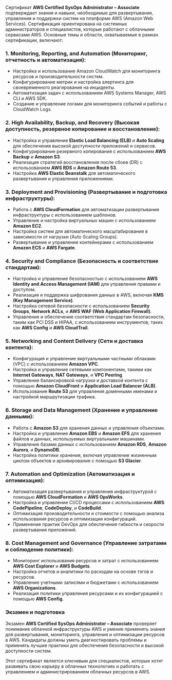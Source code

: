 Сертификат **AWS Certified SysOps Administrator – Associate** подтверждает знания и навыки, необходимые для развертывания, управления и поддержки систем на платформе AWS (Amazon Web Services). Сертификация ориентирована на системных администраторов и специалистов, которые работают с облачными сервисами AWS. Основные темы и области, охватываемые в рамках сертификации, включают:

### 1. **Monitoring, Reporting, and Automation (Мониторинг, отчетность и автоматизация)**:
   - Настройка и использование Amazon CloudWatch для мониторинга ресурсов и производительности систем.
   - Конфигурирование метрик и настройка алертинга для своевременного реагирования на инциденты.
   - Автоматизация задач с использованием AWS Systems Manager, AWS CLI и AWS SDK.
   - Создание и управление логами для мониторинга событий и работы с CloudWatch Logs.

### 2. **High Availability, Backup, and Recovery (Высокая доступность, резервное копирование и восстановление)**:
   - Настройка и управление **Elastic Load Balancing (ELB)** и **Auto Scaling** для обеспечения высокой доступности приложений и сервисов.
   - Конфигурирование резервного копирования с использованием **AWS Backup** и **Amazon S3**.
   - Реализация стратегий восстановления после сбоев (DR) с использованием **AWS RDS** и **Amazon Route 53**.
   - Настройка **AWS Elastic Beanstalk** для автоматического развертывания и управления приложениями.

### 3. **Deployment and Provisioning (Развертывание и подготовка инфраструктуры)**:
   - Работа с **AWS CloudFormation** для автоматизации развертывания инфраструктуры с использованием шаблонов.
   - Управление и настройка виртуальных машин с использованием **Amazon EC2**.
   - Настройка систем для автоматического масштабирования в зависимости от нагрузки (Auto Scaling Groups).
   - Развертывание и управление контейнерами с использованием **Amazon ECS** и **AWS Fargate**.

### 4. **Security and Compliance (Безопасность и соответствие стандартам)**:
   - Настройка и управление безопасностью с использованием **AWS Identity and Access Management (IAM)** для управления правами и доступом.
   - Реализация и поддержка шифрования данных в AWS, включая **KMS (Key Management Service)**.
   - Настройка сетевой безопасности с использованием **Security Groups**, **Network ACLs**, и **AWS WAF (Web Application Firewall)**.
   - Управление и обеспечение соответствия стандартам безопасности, таким как PCI DSS и HIPAA, с использованием инструментов, таких как **AWS Config** и **AWS CloudTrail**.

### 5. **Networking and Content Delivery (Сети и доставка контента)**:
   - Конфигурация и управление виртуальными частными облаками (VPC) с использованием **Amazon VPC**.
   - Настройка и управление сетевыми компонентами, такими как **Internet Gateways**, **NAT Gateways**, и **VPC Peering**.
   - Управление балансировкой нагрузки и доставкой контента с помощью **Amazon CloudFront** и **Application Load Balancer (ALB)**.
   - Использование **Route 53** для управления доменными именами и настройкой маршрутизации трафика.

### 6. **Storage and Data Management (Хранение и управление данными)**:
   - Работа с **Amazon S3** для хранения данных и управления объектами.
   - Настройка и управление **Amazon EBS** и **Amazon EFS** для хранения файлов и данных, используемых виртуальными машинами.
   - Управление базами данных с использованием **Amazon RDS**, **Amazon Aurora**, и **DynamoDB**.
   - Настройка политики хранения, включая управление жизненным циклом объектов и архивирование с помощью **S3 Glacier**.

### 7. **Automation and Optimization (Автоматизация и оптимизация)**:
   - Автоматизация развертывания и управления инфраструктурой с помощью **AWS CloudFormation** и **AWS OpsWorks**.
   - Настройка и управление CI/CD процессами с использованием **AWS CodePipeline**, **CodeDeploy**, и **CodeBuild**.
   - Оптимизация производительности и стоимости с помощью анализа использования ресурсов и оптимизации конфигураций.
   - Применение практик DevOps для обеспечения гибкости и скорости развертывания приложений.

### 8. **Cost Management and Governance (Управление затратами и соблюдение политики)**:
   - Мониторинг использования ресурсов и затрат с использованием **AWS Cost Explorer** и **AWS Budgets**.
   - Настройка отчетов и аналитики по расходам на основе тэгов и ресурсов.
   - Управление учетными записями и бюджетами с использованием **AWS Organizations**.
   - Реализация политики управления ресурсами и их конфигурацией с помощью **AWS Config**.

### Экзамен и подготовка
Экзамен **AWS Certified SysOps Administrator – Associate** проверяет понимание облачной инфраструктуры AWS и умение применять знания для развертывания, мониторинга, управления и оптимизации ресурсов в AWS. Кандидаты должны уметь диагностировать проблемы и применять лучшие практики для обеспечения безопасности и высокой доступности систем.

Этот сертификат является ключевым для специалистов, которые хотят развивать свою карьеру в облачных технологиях и работать с управлением и администрированием облачных ресурсов в AWS.